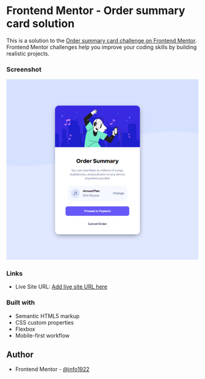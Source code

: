 # Frontend Mentor - Order summary card solution

This is a solution to the [Order summary card challenge on Frontend Mentor](https://www.frontendmentor.io/challenges/order-summary-component-QlPmajDUj). Frontend Mentor challenges help you improve your coding skills by building realistic projects. 


### Screenshot

![](./screenshot.jpg)


### Links

- Live Site URL: [Add live site URL here](https://order-summary-component-kappa-jade.vercel.app)

### Built with

- Semantic HTML5 markup
- CSS custom properties
- Flexbox
- Mobile-first workflow



## Author

- Frontend Mentor - [@info1922](https://www.frontendmentor.io/profile/info1922)




